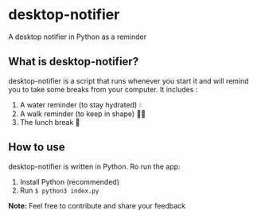 # desktop-notifier
A desktop notifier in Python as a reminder

What is desktop-notifier?
----------------------

desktop-notifier is a script that runs whenever you start it and 
will remind you to take some breaks from your computer.
It includes :
1. A water reminder (to stay hydrated) 💧
2. A walk reminder (to keep in shape) 🚶‍♀️
3. The lunch break 🥗

How to use
----------------------
desktop-notifier is written in Python.
Ro run the app:
1. Install Python (recommended)
2. Run `$ python3 index.py`

**Note:**
Feel free to contribute and share your feedback
